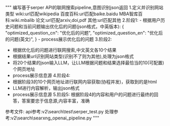 """
编写基于serper API的联网搜索pipeline,意图识别json返回
1.定义并识别网站类型
  wiki:url匹配wikipedia
  百度百科:url匹配baike.baidu
  MBA智库百科:wiki.mbalib
  论文:url匹配arxiv,doi,pdf
  其他:url匹配其他
2.阶段1:
    - 根据用户历史问题和当前问题输出优化后的问题(json格式，中英版本):
    {
    "optimized_question_cn": "优化后的问题",
    "optimized_question_en": "优化后的问题(英文)",
    }
    - process展示优化后的问题
3.阶段2:
  - 根据优化后的问题进行联网搜索,中文英文各10个结果
  - 根据结果url识别网站类型(识别不了则为其他),处理为json格式
  - 将20个结果的json输入LLM，让LLM根据问题和结果选择最恰当的10(可配置)个网页地址
  - process展示信息源
4.阶段4:
   - 根据阶段3的10个网页地址进行联网内容获取(协程并发)，获取到的是html
   - LLM进行内容解析，输出json格式
   - process展示信息源
5.阶段5: 根据阶段4的内容和用户的问题进行最终的回答，答案要忠于信息源,内容丰富，准确

参考文件:
api参考:v2\search\test\serper_test.py
处理参考:v2\search\searxng_openai_pipeline.py
"""